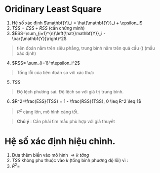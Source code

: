 <script type="text/javascript"  src="http://cdn.mathjax.org/mathjax/latest/MathJax.js?config=TeX-AMS-MML_HTMLorMML">  
</script>

# Oridinary Least Square
1. Hệ số xác định $\mathbf{Y}_i = \hat{\mathbf{Y}}_i + \epsilon_i$
2. $TSS=ESS + RSS$ (cần chứng minh)
3. $ESS=\sum_{i=1}^{n}\left(\hat{\mathbf{Y}}_i - \bar{\mathbf{Y}}\right)^2$
> tiên đoán nằm trên siêu phẳng, trung bình nằm trên quả cầu () (mẫu xác định)
4. $RSS= \sum_{i=1}^n\epsilon_i^2$ 
> Tổng lỗi của tiên đoán so với xác thực
5. $TSS$ 
> Độ lệch phương sai. Độ lệch so với giá trị trung bình.
6. $R^2=\frac{ESS}{TSS} = 1 - \frac{RSS}{TSS}, 0 \leq R^2 \leq 1$
> $R^2$ càng lớn, mô hình càng tốt.

> **Chú ý** : Cần phải tìm mẫu phù hợp với giả thuyết
# Hệ số xác định hiệu chỉnh.
1. Đưa thêm biến vào mô hình $\Rightarrow k ~tăng$
2. $TSS$ không phu thuộc vào $k$ (tổng bình phương độ lỗi) vì : 
3. $\bar{R}^2=$
<!--stackedit_data:
eyJoaXN0b3J5IjpbLTE4NjI0NTY5MDEsMTczMTMzOTE0LC0xMD
M1NzQyMzg1XX0=
-->
